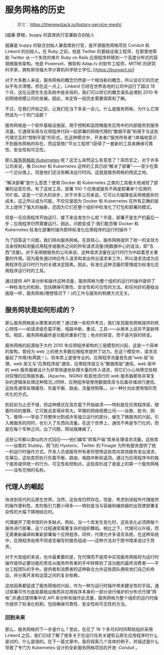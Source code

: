 # 服务网格的历史

> 原文：<https://thenewstack.io/history-service-mesh/>

[](https://buoyant.io/)

 [威廉·摩根，buppy 的首席执行官兼联合创始人

威廉是 buppy 的联合创始人兼首席执行官，是开源服务网格项目 Conduit 和 Linkerd 的创始人。在 Ruby 之前，他是 Twitter 的基础设施工程师，在那里他帮助 Twitter 从一个失败的单片 Ruby on Rails 应用程序转移到一个高度分布式的容错微服务架构。他是 Powerset、微软和 Adap.tv 的软件工程师，MITRE 的研究科学家，拥有斯坦福大学计算机科学硕士学位。](https://buoyant.io/) [](https://buoyant.io/)

对于大多数人来说，服务网格的概念仍然是一个相当新的概念，所以谈论它的历史似乎有点滑稽。但在这一点上，Linkerd 已经在世界各地的公司中运行了超过 18 个月，这在云原生生态系统中是永恒的，我们可以将它的概念谱系追溯到 2010 年初网络规模公司的发展。因此，肯定有一段历史需要探索和了解。

不过，在我们开始之前，让我们在当下多呆一会儿。什么是服务网格，为什么它突然成为一个热门话题？

服务网格是一个软件基础设施层，用于控制和监控微服务应用中的内部服务到服务流量。它通常采用与应用程序代码一起部署的网络代理的“数据平面”和用于与这些代理交互的“控制平面”的形式。在这种模式中，开发者(“服务所有者”)幸福地意识不到服务网格的存在，而运营商(“平台工程师”)获得了一套新的工具来确保可靠性、安全性和可见性。

那么[服务网格和 Kubernetes](https://thenewstack.io/why-do-you-need-istio-when-you-already-have-kubernetes/) 呢？这怎么突然这么有意思了？简而言之，对于许多公司来说，像 Docker 和 Kubernetes 这样的工具已经“解决了部署”——至少在第一个近似值上。但是他们还没有解决运行时间。这就是服务网格的用武之地。

“解决部署”是什么意思？使用 Docker 和 Kubernetes 之类的工具极大地减轻了部署的运营负担。有了这些工具，部署 100 个应用或服务不再是部署单个应用的 100 倍。这是一个巨大的进步，对于许多公司来说，它可以大幅降低采用微服务的成本。这之所以成为可能，不仅仅是因为 Docker 和 Kubernetes 在所有正确的层次上提供了强大的抽象，还因为它们在整个组织中标准化了打包和部署的模式。

但是一旦应用程序开始运行，接下来会发生什么呢？毕竟，部署不是生产的最后一步；应用程序仍然需要运行。因此，问题变成了:我们能否像 Docker 和 Kubernetes 标准化部署时操作那样标准化应用程序的运行时操作？

为了回答这个问题，我们转向服务网格。在其核心，服务网格提供了统一的全球方法来控制和测量应用程序或服务之间的所有请求流量(用数据中心的说法，即“东西”流量)。对于采用微服务的公司来说，这种请求流量在运行时行为中起着至关重要的作用。因为服务通过响应传入请求和发出传出请求来工作，所以请求流成为应用程序在运行时行为的关键决定因素。因此，标准化这种流量的管理成为标准化应用程序运行时的工具。

通过提供 API 来分析和操作这种流量，服务网格为整个组织的运行时操作提供了一种标准化的机制，包括确保可靠性、安全性和可见性的方法。和任何好的基础设施层一样，服务网格(理想情况下！)的工作与服务的构建方式无关。

## 服务网状是如何形成的？

那么服务网格是从哪里来的呢？通过做一些软件考古，我们发现服务网格提供的核心特性——如请求级负载平衡、电路中断、重试、工具——从根本上说并不是新特性。相反，服务网格最终是功能的重新打包；地点的转变，而不是内容的转变。

服务网格的起源始于大约 2010 年应用程序架构的三层模型的兴起，这是一个简单的架构，曾经为 web 上的绝大多数应用程序提供了动力。在这个模型中，请求流量起了作用(有两跳！)，但本质上是很专业的。应用程序流量首先由“web 层”处理，web 层又与“应用程序层”通信，应用程序层又与“数据库层”通信。web 层中的 web 服务器被设计为非常快速地处理大量的传入请求，将它们小心地移交给相对较慢的应用服务器。(Apache、NGINX 和其他流行的 web 服务器都有非常复杂的逻辑来处理这种情况。)同样，应用程序层使用数据库库与后备存储进行通信。这些库通常处理缓存、负载平衡、路由、流量控制等。，以一种针对此使用情形而优化的方式。

到目前为止还不错，但这种模式在高负载下开始崩溃——特别是在应用程序层，随着时间的推移，它可能会变得非常大。早期的网络规模公司——谷歌、脸书、网飞、推特——学会了将整体分割成许多独立运行的部分，催生了微服务的兴起。引入微服务的同时，也引入了东西向流量。在这个世界上，通信不再是专门化的，而是在每个军种之间。出了问题，网站就瘫痪了。

这些公司都以类似的方式回应——他们编写“胖客户端”库来处理请求流量。这些库——谷歌的 Stubby、网飞的 Hysterix、Twitter 的 Finagle 为所有服务提供了统一的运行时操作方式。开发人员或服务所有者将使用这些库向其他服务发出请求，在幕后，这些库将执行负载平衡、路由、电路中断和遥测。通过为应用程序中的每个服务提供统一的行为、可见性和控制点，这些库形成了表面上的第一个服务网格——没有花哨的名称。

## 代理人的崛起

快进到现代的云原生世界。当然，这些库仍然存在。但是，考虑到进程外代理提供的操作便利性，库的吸引力要小得多——特别是当与容器和编排器的出现使部署复杂性的大幅下降相结合时。

代理避开了图书馆的许多缺点。例如，当一个库发生变化时，这些变化必须跨每个服务进行部署，这个过程通常需要复杂的组织舞蹈。相比之下，代理可以升级，而无需重新编译和重新部署每个应用程序。同样，代理允许多语言系统，在这种系统中，应用程序由用不同语言编写的服务组成——这种方法对于图书馆来说过于昂贵。

对于大型组织来说，也许最重要的是，在代理而不是库中实现服务网格将为运行时操作提供必要功能的责任从服务所有者的手中转移到了该功能的最终消费者——平台工程团队的手中。提供者和消费者的这种联合允许这些团队拥有他们自己的命运，并分离开发和运营之间的复杂依赖。

这些因素都促成了服务网格的兴起，作为一种为运行时操作带来健全性的手段。通过部署可作为底层基础设施而非应用程序本身的一部分进行维护的分布式代理“网格”,并通过提供集中式 API 来分析和操作此流量，服务网格为整个组织的运行时操作提供了标准化机制，包括确保可靠性、安全性和可见性的方法。

### 回到未来

那么，服务网格的下一步是什么？至此，在花了 18 个多月的时间帮助组织采用 Linkerd 之后，我们已经了解了很多关于在运行任务关键型云原生应用程序时什么是对的，什么是错的。在下一篇文章中，我将探索几个具体的例子，并描述是什么导致了专门为 Kubernetes 设计的全新服务网格项目的开发: *Conduit* 。

<svg xmlns:xlink="http://www.w3.org/1999/xlink" viewBox="0 0 68 31" version="1.1"><title>Group</title> <desc>Created with Sketch.</desc></svg>